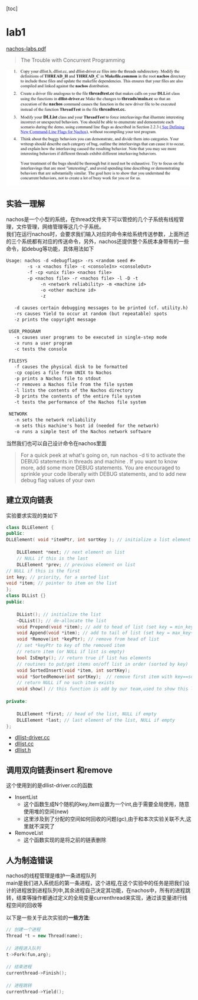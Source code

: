 [toc]
# lab1
[nachos-labs.pdf](../nachos-labs.pdf)
>The Trouble with Concurrent Programming

![lab1-实验](lab1-实验.jpg)

## 实验一理解
nachos是一个小型的系统，在thread文件夹下可以管控的几个子系统有线程管理，文件管理，网络管理等这几个子系统。  
我们在运行nachos时，会要求我们输入对应的命令来给系统传送参数，上面所述的三个系统都有对应的传送命令，另外，nachos还提供整个系统本身带有的一些命令，如debug等功能，具体用法如下  
```shell
Usage: nachos -d <debugflags> -rs <random seed #>
		-s -x <nachos file> -c <consoleIn> <consoleOut>
		-f -cp <unix file> <nachos file>
		-p <nachos file> -r <nachos file> -l -D -t
             -n <network reliability> -m <machine id>
             -o <other machine id>
             -z

   -d causes certain debugging messages to be printed (cf. utility.h)
   -rs causes Yield to occur at random (but repeatable) spots
   -z prints the copyright message

 USER_PROGRAM
   -s causes user programs to be executed in single-step mode
   -x runs a user program
   -c tests the console

 FILESYS
   -f causes the physical disk to be formatted
   -cp copies a file from UNIX to Nachos
   -p prints a Nachos file to stdout
   -r removes a Nachos file from the file system
   -l lists the contents of the Nachos directory
   -D prints the contents of the entire file system 
   -t tests the performance of the Nachos file system

 NETWORK
   -n sets the network reliability
   -m sets this machine's host id (needed for the network)
   -o runs a simple test of the Nachos network software

```

当然我们也可以自己设计命令在nachos里面  
>For a quick peek at what's going on, run nachos -d ti to activate the DEBUG statements in threads and machine . If you want to know more, add some more DEBUG statements. You are encouraged to sprinkle your code liberally with DEBUG statements, and to add new debug flag values of your own


## 建立双向链表
实验要求实现的类如下
```cpp
class DLLElement {
public:
DLLElement( void *itemPtr, int sortKey ); // initialize a list element

    DLLElement *next; // next element on list
    // NULL if this is the last
    DLLElement *prev; // previous element on list
// NULL if this is the first
int key; // priority, for a sorted list
void *item; // pointer to item on the list
};
class DLList {}
public:

    DLList(); // initialize the list
    ~DLList(); // de-allocate the list
    void Prepend(void *item); // add to head of list (set key = min_key-1)
    void Append(void *item); // add to tail of list (set key = max_key+1)
    void *Remove(int *keyPtr); // remove from head of list
    // set *keyPtr to key of the removed item
    // return item (or NULL if list is empty)
    bool IsEmpty(); // return true if list has elements
    // routines to put/get items on/off list in order (sorted by key)
    void SortedInsert(void *item, int sortKey);
    void *SortedRemove(int sortKey);  // remove first item with key==sortKey
    // return NULL if no such item exists
    void show() // this function is add by our team,used to show this list

private:

    DLLElement *first; // head of the list, NULL if empty
    DLLElement *last; // last element of the list, NULL if empty
};
```

- [dllist-driver.cc](dllist-driver.cc)
- [dllist.cc](dllist.cc)
- [dllist.h](dllist.h)


## 调用双向链表insert 和remove
这个使用到的是dllist-driver.cc的函数  
- InsertList
    - 这个函数生成N个随机的key,item设置为一个int,由于需要全局使用，随意使用堆的空间(new)
    - 这里涉及到了分配的空间如何回收的问题(gc),由于和本次实验关联不大,这里就不深究了
- RemoveList
  - 这个函数实现的是将之前的链表删除

## 人为制造错误
nachos的线程管理是维护一条进程队列  
main是我们进入系统后的第一条进程，这个进程,在这个实验中的任务是把我们设计的进程放到进程队列中,其余进程自己决定其功能，在nachos中，所有的进程跳转，结束等操作都通过定义的全局变量currenthread来实现，通过该变量进行线程空间的回收等  
  
以下是一些关于此次实验的**一些方法**:  
```cpp
// 创建一个进程
Thread *t = new Thread(name);

// 进程进入队列
t->Fork(fun,arg);

// 结束进程
currenthread->Finish();

// 进程跳转
currenthread->Yield();
```




